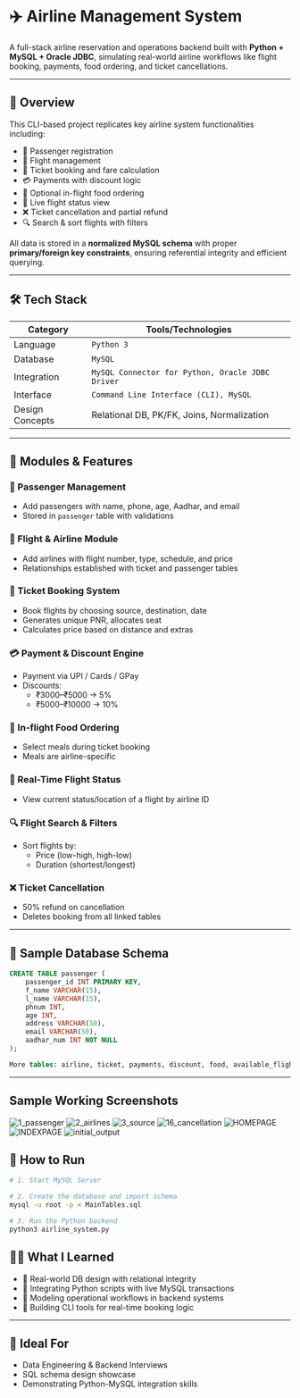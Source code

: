 # ✈️ Airline Management System

A full-stack airline reservation and operations backend built with **Python + MySQL + Oracle JDBC**, simulating real-world airline workflows like flight booking, payments, food ordering, and ticket cancellations.

---

## 🧠 Overview

This CLI-based project replicates key airline system functionalities including:

- 👤 Passenger registration  
- 🛫 Flight management  
- 🧾 Ticket booking and fare calculation  
- 💳 Payments with discount logic  
- 🍱 Optional in-flight food ordering  
- 📡 Live flight status view  
- ❌ Ticket cancellation and partial refund  
- 🔍 Search & sort flights with filters  

All data is stored in a **normalized MySQL schema** with proper **primary/foreign key constraints**, ensuring referential integrity and efficient querying.

---

## 🛠 Tech Stack

| Category          | Tools/Technologies            |
|-------------------|-------------------------------|
| Language          | `Python 3`                    |
| Database          | `MySQL`                       |
| Integration       | `MySQL Connector for Python, Oracle JDBC Driver`  |
| Interface         | `Command Line Interface (CLI), MySQL`|
| Design Concepts   | Relational DB, PK/FK, Joins, Normalization |

---

## 📁 Modules & Features

### 👤 Passenger Management
- Add passengers with name, phone, age, Aadhar, and email
- Stored in `passenger` table with validations

### 🛫 Flight & Airline Module
- Add airlines with flight number, type, schedule, and price
- Relationships established with ticket and passenger tables

### 🧾 Ticket Booking System
- Book flights by choosing source, destination, date
- Generates unique PNR, allocates seat
- Calculates price based on distance and extras

### 💳 Payment & Discount Engine
- Payment via UPI / Cards / GPay
- Discounts:
  - ₹3000–₹5000 → 5%
  - ₹5000–₹10000 → 10%

### 🍱 In-flight Food Ordering
- Select meals during ticket booking
- Meals are airline-specific

### 📡 Real-Time Flight Status
- View current status/location of a flight by airline ID

### 🔍 Flight Search & Filters
- Sort flights by:
  - Price (low-high, high-low)
  - Duration (shortest/longest)

### ❌ Ticket Cancellation
- 50% refund on cancellation
- Deletes booking from all linked tables

---

## 🧱 Sample Database Schema

```sql
CREATE TABLE passenger (
    passenger_id INT PRIMARY KEY,
    f_name VARCHAR(15),
    l_name VARCHAR(15),
    phnum INT,
    age INT,
    address VARCHAR(50),
    email VARCHAR(50),
    aadhar_num INT NOT NULL
);

More tables: airline, ticket, payments, discount, food, available_flights, flight_status, source, destination, etc.
```

---
## Sample Working Screenshots
![1_passenger](https://github.com/user-attachments/assets/097def1a-abdb-499f-8802-276873051688)
![2_airlines](https://github.com/user-attachments/assets/f69283ad-6a31-40a3-bc3d-04bf84d06a60)
![3_source](https://github.com/user-attachments/assets/9b0dea80-78f4-4e3c-a37a-3765f7d4889a)
![16_cancellation](https://github.com/user-attachments/assets/de879072-970e-44e0-a5b1-0cd3298a37da)
![HOMEPAGE](https://github.com/user-attachments/assets/3abe0bd0-fc21-4694-a472-1c96be3142ba)
![INDEXPAGE](https://github.com/user-attachments/assets/bdd05c34-07f2-4686-88cb-e2aa40ca4bef)
![initial_output](https://github.com/user-attachments/assets/833024a7-f4ea-4f79-81f9-b01cd72fd5f7)


## 🚀 How to Run

```bash
# 1. Start MySQL Server

# 2. Create the database and import schema
mysql -u root -p < MainTables.sql

# 3. Run the Python backend
python3 airline_system.py
```


## 🤹‍♂️ What I Learned

- 📘 Real-world DB design with relational integrity  
- 🔄 Integrating Python scripts with live MySQL transactions  
- 💼 Modeling operational workflows in backend systems  
- 🧪 Building CLI tools for real-time booking logic  

---

## 📌 Ideal For

- Data Engineering & Backend Interviews  
- SQL schema design showcase  
- Demonstrating Python-MySQL integration skills  
